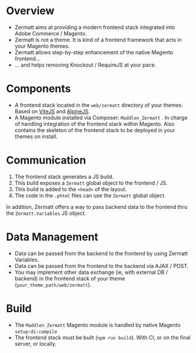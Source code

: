 # Overview
- Zermatt aims at providing a modern frontend stack integrated into Adobe Commerce / Magento.
- Zermatt is not a theme. It is kind of a frontend framework that acts in your Magento themes.
- Zermatt allows step-by-step enhancement of the native Magento frontend...
- ... and helps removing Knockout / RequireJS at your pace.

# Components
- A frontend stack located in the `web/zermatt` directory of your themes. Based on [ViteJS](https://vitejs.dev/) and [AlpineJS](https://alpinejs.dev/).
- A Magento module installed via Composer: `Maddlen_Zermatt` . In charge of handling integration of the frontend stack within Magento. Also contains the skeleton of the frontend stack to be deployed in your themes on install.

# Communication
1. The frontend stack generates a JS build.
2. This build exposes a `Zermatt` global object to the frontend / JS.
3. This build is added to the `<head>` of the layout.
4. The code in the `.phtml` files can use the `Zermatt` global object. 

In addition, Zermatt offers a way to pass backend data to the frontend thru the `Zermatt.Variables` JS object.

# Data Management
- Data can be passed from the backend to the frontend by using Zermatt Variables.
- Data can be passed from the frontend to the backend via AJAX / POST.
- You may implement other data exchange (ie, with external DB / backend) in the frontend stack of your theme (`your_theme_path/web/zermatt`). 

# Build
- The `Maddlen_Zermatt` Magento module is handled by native Magento `setup:di:compile`
- The frontend stack must be built (`npm run build`). With CI, or on the final server, or locally.
